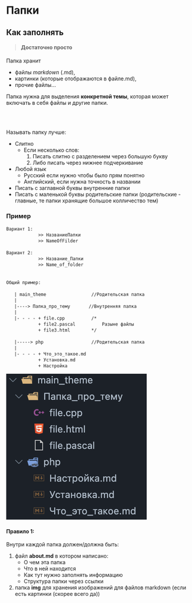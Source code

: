 # Папки 
## Как заполнять 


> #### Достаточно просто 

Папка хранит 
- файлы *markdown* (.md),   
- картинки (которые отображаются в файле.md), 
- прочие файлы...

Папка нужна для выделения **конкретной темы**, которая может включать в себя файлы и другие папки. 

<br></br>

Называть папку лучше: 
- Слитно 
  - Если несколько слов: 
    1. Писать слитно с разделением через большую букву
    2. Либо писать через нижнее подчеркивание 
- Любой язык
  - Русский если нужно чтобы было прям понятно
  - Английский, если нужна точность в названии 
- Писать с заглавной буквы внутренние папки 
- Писать с маленькой буквы родительские папки 
(родительские - главные, те папки хранящие большое колличество тем)


### Пример
```
Вариант 1: 
            >> НазваниеПапки
            >> NameOfFilder

Вариант 2: 
            >> Название_Папки
            >> Name_of_folder


Общий пример: 

   | main_theme                 //Родительская папка
   | 
   |----> Папка_про_тему       //Внутренняя папка
   | 
   |- - - - + file.cpp          /*
            + file2.pascal          Разыне файлы
            + file3.html        */
   
   |-----> php                  //Родительская папка
   |
   |- - - - + Что_это_такое.md
            + Установка.md
            + Настройка
```

![img](/zero/info/Репозиторий/Заполнение/img/scrn_0.png)

#### Правило 1:
Внутри каждой папка должен/должна быть:
1. файл **about.md** в котором написано: 
   - О чем эта папка 
   - Что в ней находится   
   - Как тут нужно заполнять информацию  
   - Структура папки через ссылки 
2. папка **img** для хранения изображений для файлов markdown (если есть картинки (скорее всего да))
